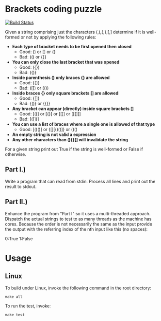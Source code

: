 Brackets coding puzzle
======================

[![Build Status](https://travis-ci.org/emaskovsky/coding-puzzle-brackets.svg?branch=master)](https://travis-ci.org/emaskovsky/coding-puzzle-brackets)

Given a string comprising just the characters (,),{,},[,] determine if
it is well-formed or not by applying the following rules:
* **Each type of bracket needs to be first opened then closed**
  * Good: () or [] or {}
  * Bad: (() or {}}
* **You can only close the last bracket that was opened**
  * Good: ({})
  * Bad: ({)}
* **Inside parenthesis () only braces {} are allowed**
  * Good: ({})
  * Bad: ([]) or (())
* **Inside braces {} only square brackets [] are allowed**
  * Good: {[]}
  * Bad: {()} or {{}}
* **Any bracket can appear (directly) inside square brackets []**
  * Good: [()] or [{}] or [[]] or [[[]]]
  * Bad: [([])]
* **You can use a list of braces where a single one is allowed of that type**
  * Good: [()()] or {[][()()]} or ()()
* **An empty string is not valid a expression**
* **Any other characters than (){}[] will invalidate the string**

For a given string print out True if the string is well-formed or
False if otherwise.

Part I.)
--------

Write a program that can read from stdin. Process all lines and print
out the result to stdout. 

Part II.)
--------- 

Enhance the program from "Part I" so it uses a multi-threaded
approach. Dispatch the actual strings to test to as many threads as
the machine has cores. Because the order is not necessarily the same
as the input provide the output with the referring index of the nth
input like this (no spaces):

0:True 
1:False


Usage
=====

Linux
-----
To build under Linux, invoke the following command in the root directory:
```
make all
```

To run the test, invoke:
```
make test
```
